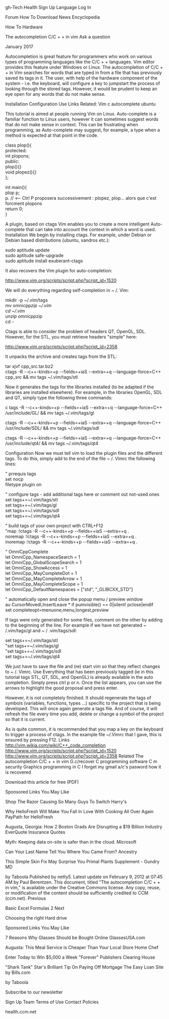 gh-Tech 
Health 
Sign Up
Language
Log In
 
        
 
Forum
How To
Download
News
Encyclopedia



 
How To 
Hardware 


The autocompletion C/C + + in vim 
 Ask a question



January 2017


Autocompletion is great feature for programmers who work on various types of programming languages like the C/C + + languages. Vim editor provides this feature under Windows or Linux. The autocompletion of C/C + + in Vim searches for words that are typed in from a file that has previously saved its tags in it. The user, with help of the hardware component of the system - i.e. the keyboard, will configure a key to jumpstart the process of looking through the stored tags. However, it would be prudent to keep an eye open for any words that do not make sense. 

Installation 
Configuration 
Use 
Links
Related: Vim c autocomplete ubuntu

This tutorial is aimed at people running Vim on Linux. Auto-complete is a familiar function to Linux users, however it can sometimes suggest words that do not make sense in context. This can be frustrating when programming, as Auto-complete may suggest, for example, a type when a method is expected at that point in the code. 


class plop(){      
  protected:      
   int plopons;      
  public:      
   plop(){}      
   void plopez(){}      
};      

int main(){      
  plop p;      
  p. // <-- Ctrl P proposera successivement : plopez, plop... alors que c'est forcment plopons      
  return 0;      
}


A plugin, based on ctags Vim enables you to create a more intelligent Auto-complete that can take into account the context in which a word is used. 
Installation
We begin by installing ctags. For example, under Debian or Debian based distributions (ubuntu, xandros etc.): 

sudo aptitude update      
sudo aptitude safe-upgrade      
sudo aptitude install exuberant-ctags


It also recovers the Vim plugin for auto-completion: 

http://www.vim.org/scripts/script.php?script_id=1520 

We will do everything regarding self-completion in ~ /. Vim: 

mkdir -p ~/.vim/tags      
mv omnicpp*zip ~/.vim      
cd ~/.vim      
unzip omnicpp*zip      
cd -


Ctags is able to consider the problem of headers QT, OpenGL, SDL. However, for the STL, you must retrieve headers "simple" here: 

http://www.vim.org/scripts/script.php?script_id=2358 

It unpacks the archive and creates tags from the STL: 

tar xjvf cpp_src.tar.bz2      
ctags -R --c++-kinds=+p --fields=+iaS --extra=+q --language-force=C++ cpp_src && mv tags ~/.vim/tags/stl


Now it generates the tags for the libraries installed (to be adapted if the libraries are installed elsewhere). For example, in the libraries OpenGL, SDL and QT, simply type the following three commands: 

c
tags -R --c++-kinds=+p --fields=+iaS --extra=+q --language-force=C++ /usr/include/GL/  && mv tags ~/.vim/tags/gl      

ctags -R --c++-kinds=+p --fields=+iaS --extra=+q --language-force=C++ /usr/include/SDL/ && mv tags ~/.vim/tags/sdl      

ctags -R --c++-kinds=+p --fields=+iaS --extra=+q --language-force=C++ /usr/include/qt4/ && mv tags ~/.vim/tags/qt4

Configuration
Now we must tell vim to load the plugin files and the different tags. To do this, simply add to the end of the file ~ /. Vimrc the following lines: 

" prrequis tags      
set nocp      
filetype plugin on      

" configure tags - add additional tags here or comment out not-used ones      
set tags+=~/.vim/tags/stl      
set tags+=~/.vim/tags/gl      
set tags+=~/.vim/tags/sdl      
set tags+=~/.vim/tags/qt4      

" build tags of your own project with CTRL+F12      
"map <C-F12> :!ctags -R --c++-kinds=+p --fields=+iaS --extra=+q .<CR>      
noremap <F12> :!ctags -R --c++-kinds=+p --fields=+iaS --extra=+q .<cr>      
inoremap <F12> <Esc>:!ctags -R --c++-kinds=+p --fields=+iaS --extra=+q .<cr>      

" OmniCppComplete      
let OmniCpp_NamespaceSearch = 1      
let OmniCpp_GlobalScopeSearch = 1      
let OmniCpp_ShowAccess = 1      
let OmniCpp_MayCompleteDot = 1      
let OmniCpp_MayCompleteArrow = 1      
let OmniCpp_MayCompleteScope = 1      
let OmniCpp_DefaultNamespaces = ["std", "_GLIBCXX_STD"]      

" automatically open and close the popup menu / preview window      
au CursorMovedI,InsertLeave * if pumvisible() == 0|silent! pclose|endif      
set completeopt=menuone,menu,longest,preview


If tags were only generated for some files, comment on the other by adding to the beginning of the line. For example if we have not generated ~ /.vim/tags/gl and ~ / .vim/tags/sdl: 

set tags+=~/.vim/tags/stl      
"set tags+=~/.vim/tags/gl      
"set tags+=~/.vim/tags/sdl      
set tags+=~/.vim/tags/qt4



We just have to save the file and (re) start vim so that they reflect changes to ~ /. Vimrc. 
Use
Everything that has been previously tagged (ie in this tutorial tags STL, QT, SDL, and OpenGL) is already available in the auto completion. Simply press ctrl p or n. Once the list appears, you can use the arrows to highlight the good proposal and press enter. 

However, it is not completely finished. It should regenerate the tags of symbols (variables, functions, types ...) specific to the project that is being developed. This will once again generate a tags file. And of course, it will refresh the file every time you add, delete or change a symbol of the project so that it is current. 

As is quite common, it is recommended that you map a key on the keyboard to trigger a process of ctags. In the example file ~/.Vimrc that I gave, this is ensured by pressing F12. 
Links
http://vim.wikia.com/wiki/C++_code_completion 
http://www.vim.org/scripts/script.php?script_id=1520 
http://www.vim.org/scripts/script.php?script_id=2358 
Related
The autocompletion C/C + + in vim 
G.c/recover 
C programming software 
C m security 
Graphics programming in C 
I forget my gmail a/c's pasword how it is recovered 

 Download this article for free (PDF) 
 




Sponsored Links
You May Like


Shop The Razor Causing So Many Guys To Switch
Harry's


Why HelloFresh Will Make You Fall In Love With Cooking All Over Again
PayPath for HelloFresh


Augusta, Georgia: How 2 Boston Grads Are Disrupting a $19 Billion Industry
EverQuote Insurance Quotes


Myth: Keeping data on-site is safer than in the cloud.
Microsoft


Can Your Last Name Tell You Where You Came From?
Ancestry


This Simple Skin Fix May Surprise You
Primal Plants Supplement - Gundry MD

by Taboola
Published by netty5. Latest update on February 9, 2012 at 07:45 AM by Paul Berentzen. 
This document, titled "The autocompletion C/C + + in vim," is available under the Creative Commons license. Any copy, reuse, or modification of the content should be sufficiently credited to CCM (ccm.net).
Previous

Basic Excel Formulas 2
Next

Choosing the right Hard drive



Sponsored Links
You May Like


7 Reasons Why Glasses Should be Bought Online
GlassesUSA.com


Augusta: This Meal Service is Cheaper Than Your Local Store
Home Chef


Enter Today to Win $5,000 a Week "Forever"
Publishers Clearing House


"Shark Tank" Star's Brilliant Tip On Paying Off Mortgage
The Easy Loan Site by Bills.com

by Taboola





Subscribe to our newsletter
 
 
Sign Up Team Terms of Use Contact Policies 

health.ccm.net 




